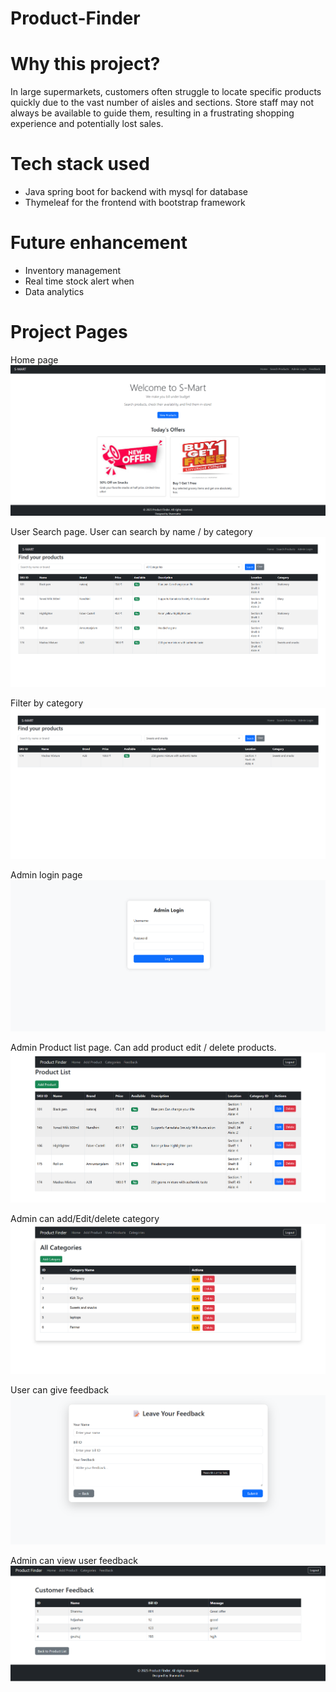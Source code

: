 
# Product-Finder

# Why this project?

In large supermarkets, customers often struggle to locate specific products quickly due to the vast number of aisles and sections. Store staff may not always be available to guide them, resulting in a frustrating shopping experience and potentially lost sales.

# Tech stack used

* Java spring boot for backend with mysql for database
* Thymeleaf for the frontend with bootstrap framework

# Future enhancement

* Inventory management
* Real time stock alert when
* Data analytics


# Project Pages

Home page
![alt text](<Screenshot 2025-07-27 092758.png>)

User Search page. User can search by name / by category
![alt text](<Screenshot 2025-07-27 092809.png>)

Filter by category
![alt text](<Screenshot 2025-07-27 092823.png>) 

Admin login page
![alt text](<Screenshot 2025-07-27 092858.png>)

Admin Product list page. Can add product edit / delete products.
![alt text](<Screenshot 2025-07-27 092909.png>)

Admin can add/Edit/delete category
![alt text](<Screenshot 2025-07-27 093054.png>)

User can give feedback
![alt text](<Screenshot 2025-07-27 093137.png>)

Admin can view user feedback
![alt text](<Screenshot 2025-07-27 093122.png>)

